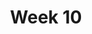 ---
    title: Week 10
    weekNumber: 10
    days:
      - date: 2021-11-29
        events:
          "**LEC 27**{: .label .label-lecture } Residuals and Inference":
            "[CIT 15.5](https://inferentialthinking.com/chapters/15/5/Visual_Diagnostics.html), [16](https://inferentialthinking.com/chapters/16/Inference_for_Regression.html)"
          "**DIS 10**{: .label .label-disc } In-Person Discussion":
      - date: 2021-12-1
        events:
          "**LEC 28**{: .label .label-lecture } Catch-Up/Review":
          "**PROJ**{: .label .label-proj } **Final Project (due 12/1)**":
      - date: 2021-12-3
        events:
          "**LEC 29**{: .label .label-lecture } Review":
      - date: 2021-12-4
        events:
          "**Exam**{: .label .label-exam } **Final Exam (11:30AM-2:30PM)**":
---